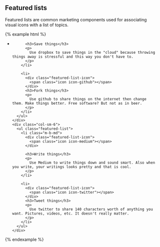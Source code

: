 ## Featured lists

Featured lists are common marketing components used for associating visual icons with a list of topics.

{% example html %}
<div class="container-fluid">
  <div class="row">
    <div class="col-sm-6">
      <ul class="featured-list featured-list-bordered">
        <li class="m-b-md">
          <div class="featured-list-icon">
            <span class="icon icon-dropbox"></span>
          </div>

          <h3>Save things</h3>
          <p>
            Use dropbox to save things in the "cloud" because throwing things away is stressful and this way you don't have to.
          </p>
        </li>

        <li>
          <div class="featured-list-icon">
            <span class="icon icon-github"></span>
          </div>
          <h3>Fork things</h3>
          <p>
            Use github to share things on the internet then change them. Make things better. Free software? But not as in beer.
          </p>
        </li>
      </ul>
    </div>
    <div class="col-sm-6">
      <ul class="featured-list">
        <li class="m-b-md">
          <div class="featured-list-icon">
            <span class="icon icon-medium"></span>
          </div>

          <h3>Write things</h3>
          <p>
            Use Medium to write things down and sound smart. Also when you write, your writings looks pretty and that is cool.
          </p>
        </li>

        <li>
          <div class="featured-list-icon">
            <span class="icon icon-twitter"></span>
          </div>
          <h3>Tweet things</h3>
          <p>
            Use twitter to share 140 characters worth of anything you want. Pictures, videos, etc. It doesn't really matter.
          </p>
        </li>
      </ul>
    </div>
  </div>
</div>
{% endexample %}
